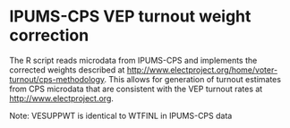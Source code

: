 # IPUMS-CPS VEP turnout weight correction

The R script reads microdata from IPUMS-CPS and implements the corrected weights described at http://www.electproject.org/home/voter-turnout/cps-methodology. This allows for generation of turnout estimates from CPS microdata that are consistent with the VEP turnout rates at http://www.electproject.org. 

Note: VESUPPWT is identical to WTFINL in IPUMS-CPS data